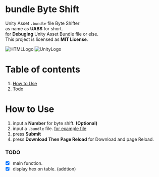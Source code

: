 # bundle Byte Shift
Unity Asset `.bundle` file Byte Shifter   
as name as **UABS** for short.    
for **Debuging** Unity Asset Bundle file or else.   
This project is licensed as **MIT License**.

![HTMLLogo](https://shields-staging.herokuapp.com/static/v1?message=HTML5&label&color=black&style=for-the-badge&logo=HTML5)
![UnityLogo](https://shields-staging.herokuapp.com/static/v1?message=Unity&label&color=black&style=for-the-badge&logo=unity)

# Table of contents
1. [How to Use](#how-to-use)
2. [Todo](#todo)

# How to Use
1. input a **Number** for byte shift. **(Optional)**
2. input a `.bundle` file. [for example file](./temp.bundle)
3. press **Submit**
4. press **Download Then Page Reload** for Download and page Reload.

### TODO
- [x] main function.
- [x] display hex on table. (addtion)
